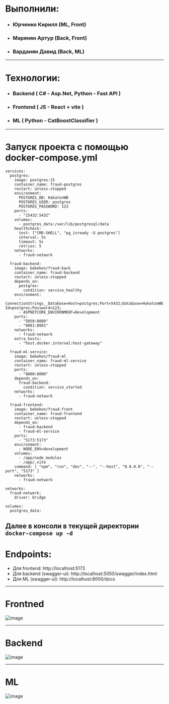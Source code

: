 # Выполнили:
  - <h3>Юрченко Кирилл (ML, Front)</h3>
  - <h3>Марянян Артур (Back, Front)</h3>
  - <h3>Варданян Давид (Back, ML)</h3>

---

# Технологии:
  - <h3>Backend ( C# - Asp.Net, Python - Fast API )</h3>
  - <h3>Frontend ( JS - React + vite )</h3>
  - <h3>ML ( Python - CatBoostClassifier )</h3>

---
# Запуск проекта с помощью docker-compose.yml 
```
services:
  postgres:
    image: postgres:15
    container_name: fraud-postgres
    restart: unless-stopped
    environment:
      POSTGRES_DB: HakatonWB
      POSTGRES_USER: postgres
      POSTGRES_PASSWORD: 123
    ports:
      - "15432:5432"
    volumes:
      - postgres_data:/var/lib/postgresql/data
    healthcheck:
      test: ["CMD-SHELL", "pg_isready -U postgres"]
      interval: 5s
      timeout: 5s
      retries: 5
    networks:
      - fraud-network

  fraud-backend:
    image: bebekon/fraud-back
    container_name: fraud-backend
    restart: unless-stopped
    depends_on:
      postgres:
        condition: service_healthy
    environment:
      - ConnectionStrings__Database=Host=postgres;Port=5432;Database=HakatonWB;User Id=postgres;Password=123;
      - ASPNETCORE_ENVIRONMENT=Development
    ports:
      - "5050:8080"
      - "8081:8081"
    networks:
      - fraud-network
    extra_hosts:
      - "host.docker.internal:host-gateway"
  
  fraud-ml-service:
    image: bebekon/fraud-ml
    container_name: fraud-ml-service
    restart: unless-stopped
    ports:
      - "8000:8000"
    depends_on:
      fraud-backend:
        condition: service_started
    networks:
      - fraud-network

  fraud-frontend:
    image: bebekon/fraud-front
    container_name: fraud-frontend
    restart: unless-stopped
    depends_on:
      - fraud-backend
      - fraud-ml-service
    ports:
      - "5173:5173"
    environment:
      - NODE_ENV=development
    volumes:
      - /app/node_modules
      - /app/.vite
    command: [ "npm", "run", "dev", "--", "--host", "0.0.0.0", "--port", "5173" ]
    networks:
      - fraud-network

networks:
  fraud-network:
    driver: bridge

volumes:
  postgres_data:

```
## Далее в консоли в текущей директории `docker-compose up -d`

# Endpoints:

  - Для frontend: http://localhost:5173 
  - Для backend (swagger-ui): http://localhost:5050/swagger/index.html
  - Для ML (swagger-ui): http://localhost:8000/docs


---

# Frontned

![image](https://github.com/user-attachments/assets/34bf422c-2e98-47c1-83b1-b43758e46b3c)

---

# Backend 

![image](https://github.com/user-attachments/assets/b3d6cfde-dee5-4c5f-aea3-2a99bec61682)

---

# ML

![image](https://github.com/user-attachments/assets/d974e512-5725-4456-8dfb-fd113735709e)
